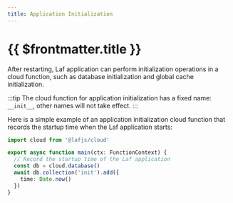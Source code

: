 ```yaml
---
title: Application Initialization
---
```




# {{ $frontmatter.title }}

After restarting, Laf application can perform initialization operations in a cloud function, such as database initialization and global cache initialization.

:::tip
The cloud function for application initialization has a fixed name: `__init__`, other names will not take effect.
:::

Here is a simple example of an application initialization cloud function that records the startup time when the Laf application starts:

```typescript
import cloud from '@lafjs/cloud'

export async function main(ctx: FunctionContext) {
  // Record the startup time of the Laf application
  const db = cloud.database()
  await db.collection('init').add({
    time: Date.now()
  })
}
```